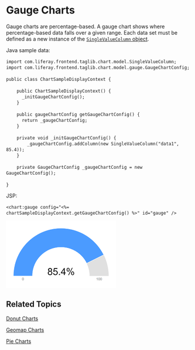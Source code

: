 # Gauge Charts [](id=gauge-charts)

Gauge charts are percentage-based. A gauge chart shows where percentage-based 
data falls over a given range. Each data set must be defined as a new instance 
of the 
[`SingleValueColumn` object](@app-ref@/foundation/latest/javadocs/com/liferay/frontend/taglib/chart/model/SingleValueColumn.html).

Java sample data:

    import com.liferay.frontend.taglib.chart.model.SingleValueColumn;
    import com.liferay.frontend.taglib.chart.model.gauge.GaugeChartConfig;

    public class ChartSampleDisplayContext {

        public ChartSampleDisplayContext() {
          _initGaugeChartConfig();
        }

        public gaugeChartConfig getGaugeChartConfig() {
          return _gaugeChartConfig;
        }

        private void _initGaugeChartConfig() {
        	_gaugeChartConfig.addColumn(new SingleValueColumn("data1", 85.4));
        }
        
        private GaugeChartConfig _gaugeChartConfig = new GaugeChartConfig();

    }

JSP:

    <chart:gauge config="<%= chartSampleDisplayContext.getGaugeChartConfig() %>" id="gauge" />
    
![Figure 1: A gauge chart shows where percentage-based data falls over a given range.](../../../images/chart-taglib-gauge.png)

## Related Topics [](id=related-topics)

[Donut Charts](/develop/tutorials/-/knowledge_base/7-1/donut-charts)

[Geomap Charts](/develop/tutorials/-/knowledge_base/7-1/geomap-charts)

[Pie Charts](/develop/tutorials/-/knowledge_base/7-1/pie-charts)
